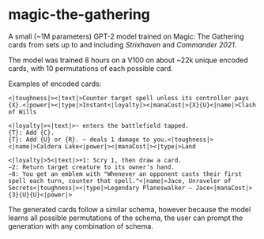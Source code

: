 # magic-the-gathering

A small (~1M parameters) GPT-2 model trained on Magic: The Gathering cards from sets up to and including _Strixhaven_ and _Commander 2021_.

The model was trained 8 hours on a V100 on about ~22k unique encoded cards, with 10 permutations of each possible card.

Examples of encoded cards:

```
<|toughness|><|text|>Counter target spell unless its controller pays {X}.<|power|><|type|>Instant<|loyalty|><|manaCost|>{X}{U}<|name|>Clash of Wills
```

```
<|loyalty|><|text|>~ enters the battlefield tapped.
{T}: Add {C}.
{T}: Add {U} or {R}. ~ deals 1 damage to you.<|toughness|><|name|>Caldera Lake<|power|><|manaCost|><|type|>Land
```

```
<|loyalty|>5<|text|>+1: Scry 1, then draw a card.
−2: Return target creature to its owner's hand.
−8: You get an emblem with "Whenever an opponent casts their first spell each turn, counter that spell."<|name|>Jace, Unraveler of Secrets<|toughness|><|type|>Legendary Planeswalker — Jace<|manaCost|>{3}{U}{U}<|power|>
```

The generated cards follow a similar schema, however because the model learns all possible permutations of the schema, the user can prompt the generation with any combination of schema.
